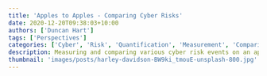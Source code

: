 ```yaml
---
title: 'Apples to Apples - Comparing Cyber Risks'
date: 2020-12-20T09:38:03+10:00
authors: ['Duncan Hart']
tags: ['Perspectives']
categories: ['Cyber', 'Risk', 'Quantification', 'Measurement', 'Comparison']
description: Measuring and comparing various cyber risk events on an apples to apples basis.
thumbnail: 'images/posts/harley-davidson-BW9ki_tmouE-unsplash-800.jpg'
---
```


